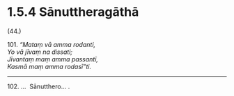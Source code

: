 # 1.5.4 Sānuttheragāthā

(44.)

101\. _“Mataṃ vā amma rodanti,_  
_Yo vā jīvaṃ na dissati;_  
_Jīvantaṃ maṃ amma passantī,_  
_Kasmā maṃ amma rodasī”ti._  

---

102\. …  Sānutthero… .
